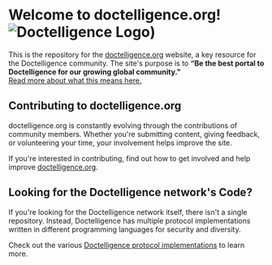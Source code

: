 # Welcome to doctelligence.org! ![Doctelligence Logo](https://doctelligence.github.io/images/logo/logo3.png))

This is the repository for the [doctelligence.org](https://doctelligence.org) website, a key resource for the Doctelligence community. The site's purpose is to **“Be the best portal to Doctelligence for our growing global community."**  
[Read more about what this means here.](#)

## Contributing to doctelligence.org

doctelligence.org is constantly evolving through the contributions of community members. Whether you're submitting content, giving feedback, or volunteering your time, your involvement helps improve the site.

If you're interested in contributing, find out how to get involved and help improve [doctelligence.org](https://doctelligence.org).

## Looking for the Doctelligence network's Code?

If you're looking for the Doctelligence network itself, there isn't a single repository. Instead, Doctelligence has multiple protocol implementations written in different programming languages for security and diversity.

Check out the various [Doctelligence protocol implementations](#) to learn more.
